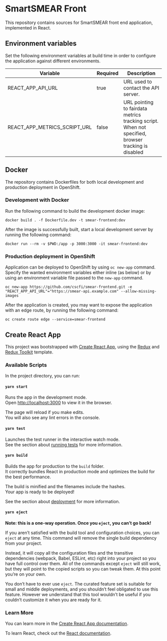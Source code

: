# SmartSMEAR Front

This repository contains sources for SmartSMEAR front end application, implemented in React.

## Environment variables

Set the following environment variables at build time in order to configure the application against different
environments.

| Variable                     | Required | Description                         |
| ---------------------------- | -------- | ----------------------------------- |
| REACT_APP_API_URL            | true     | URL used to contact the API server. |
| REACT_APP_METRICS_SCRIPT_URL | false    | URL pointing to fairdata metrics tracking script. When not specified, browser tracking is disabled |

## Docker

The repository contains Dockerfiles for both local development and production deployment in OpenShift.

### Development with Docker

Run the following command to build the development docker image:
```
docker build . -f Dockerfile.dev -t smear-frontend:dev
```

After the image is successfully built, start a local development server by running the following command:
```
docker run --rm -v $PWD:/app -p 3000:3000 -it smear-frontend:dev
```

### Production deployment in OpenShift

Application can be deployed to OpenShift by using `oc new-app` command. Specify the wanted environment variables either
inline (as below) or by using an environment variable file passed to the `new-app` command.

```
oc new-app https://github.com/cscfi/smear-frontend.git -e "REACT_APP_API_URL"="https://smear-api.example.com" --allow-missing-images
```

After the application is created, you may want to expose the application with an edge route, by running the following
command:
```
oc create route edge --service=smear-frontend
```

## Create React App

This project was bootstrapped with [Create React App](https://github.com/facebook/create-react-app), using the [Redux](https://redux.js.org/) and [Redux Toolkit](https://redux-toolkit.js.org/) template.

### Available Scripts

In the project directory, you can run:

#### `yarn start`

Runs the app in the development mode.<br />
Open [http://localhost:3000](http://localhost:3000) to view it in the browser.

The page will reload if you make edits.<br />
You will also see any lint errors in the console.

#### `yarn test`

Launches the test runner in the interactive watch mode.<br />
See the section about [running tests](https://facebook.github.io/create-react-app/docs/running-tests) for more information.

#### `yarn build`

Builds the app for production to the `build` folder.<br />
It correctly bundles React in production mode and optimizes the build for the best performance.

The build is minified and the filenames include the hashes.<br />
Your app is ready to be deployed!

See the section about [deployment](https://facebook.github.io/create-react-app/docs/deployment) for more information.

#### `yarn eject`

**Note: this is a one-way operation. Once you `eject`, you can’t go back!**

If you aren’t satisfied with the build tool and configuration choices, you can `eject` at any time. This command will remove the single build dependency from your project.

Instead, it will copy all the configuration files and the transitive dependencies (webpack, Babel, ESLint, etc) right into your project so you have full control over them. All of the commands except `eject` will still work, but they will point to the copied scripts so you can tweak them. At this point you’re on your own.

You don’t have to ever use `eject`. The curated feature set is suitable for small and middle deployments, and you shouldn’t feel obligated to use this feature. However we understand that this tool wouldn’t be useful if you couldn’t customize it when you are ready for it.

### Learn More

You can learn more in the [Create React App documentation](https://facebook.github.io/create-react-app/docs/getting-started).

To learn React, check out the [React documentation](https://reactjs.org/).
